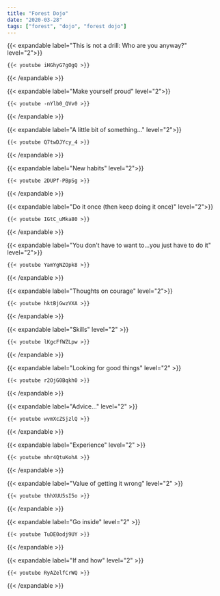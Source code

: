 ```yaml
---
title: "Forest Dojo"
date: "2020-03-28"
tags: ["forest", "dojo", "forest dojo"]
---
```


{{< expandable label="This is not a drill: Who are you anyway?" level="2">}}

    {{< youtube iHGhyG7gOgQ >}}

{{< /expandable >}}


{{< expandable label="Make yourself proud" level="2">}}

    {{< youtube -nYlb0_QVv0 >}}

{{< /expandable >}}


{{< expandable label="A little bit of something..." level="2">}}

    {{< youtube Q7twDJYcy_4 >}}

{{< /expandable >}}


{{< expandable label="New habits" level="2">}}

    {{< youtube 2DUPf-PBpSg >}}

{{< /expandable >}}


{{< expandable label="Do it once (then keep doing it once)" level="2">}}

    {{< youtube IGtC_uMka80 >}}

{{< /expandable >}}


{{< expandable label="You don't have to want to...you just have to do it" level="2">}}

    {{< youtube YamYgNZOpk8 >}}

{{< /expandable >}}


{{< expandable label="Thoughts on courage" level="2">}}

    {{< youtube hktBjGwzVXA >}}

{{< /expandable >}}


{{< expandable label="Skills" level="2" >}}

    {{< youtube lKgcFfWZLpw >}}

{{< /expandable >}}


{{< expandable label="Looking for good things" level="2" >}}

    {{< youtube r2OjG0Bqkh0 >}}

{{< /expandable >}}


{{< expandable label="Advice..." level="2" >}}

    {{< youtube wvmXcZSjzlQ >}}

{{< /expandable >}}


{{< expandable label="Experience" level="2" >}}

    {{< youtube mhr4QtuKohA >}}

{{< /expandable >}}


{{< expandable label="Value of getting it wrong" level="2" >}}

    {{< youtube thhXUU5sI5o >}}

{{< /expandable >}}


{{< expandable label="Go inside" level="2" >}}

    {{< youtube TuDE0odj9UY >}}

{{< /expandable >}}


{{< expandable label="If and how" level="2" >}}

    {{< youtube RyAZelfCrWQ >}}

{{< /expandable >}}




